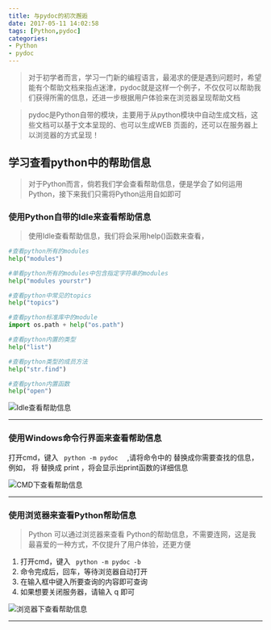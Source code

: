 ```yaml
---
title: 与pydoc的初次邂逅
date: 2017-05-11 14:02:58
tags: [Python,pydoc]
categories:
- Python
- pydoc
---
```



> 对于初学者而言，学习一门新的编程语言，最渴求的便是遇到问题时，希望能有个帮助文档来指点迷津，pydoc就是这样一个例子，不仅仅可以帮助我们获得所需的信息，还进一步根据用户体验来在浏览器呈现帮助文档

> pydoc是Python自带的模块，主要用于从python模块中自动生成文档，这些文档可以基于文本呈现的、也可以生成WEB 页面的，还可以在服务器上以浏览器的方式呈现！

## 学习查看python中的帮助信息
> 对于Python而言，倘若我们学会查看帮助信息，便是学会了如何运用Python，接下来我们只需将Python运用自如即可

### 使用Python自带的Idle来查看帮助信息
> 使用Idle查看帮助信息，我们将会采用help()函数来查看，

```Python
#查看python所有的modules
help("modules")         

#单看python所有的modules中包含指定字符串的modules
help("modules yourstr")

#查看python中常见的topics
help("topics")          

#查看python标准库中的module
import os.path + help("os.path")

#查看python内置的类型
help("list")         

#查看python类型的成员方法
help("str.find")    

#查看python内置函数
help("open")       

```

<!-- more -->

![Idle查看帮助信息](http://on3w7gc9m.bkt.clouddn.com/%E4%B8%8Epython%E7%9A%84%E5%88%9D%E6%AC%A1%E9%82%82%E9%80%851.png)

----------
### 使用Windows命令行界面来查看帮助信息

打开cmd，键入 <code> python -m pydoc <modulename>  </code> ,请将命令中的<modulename> 替换成你需要查找的信息，例如， 将 <modulename>  替换成 print  ，将会显示出print函数的详细信息


![CMD下查看帮助信息](http://on3w7gc9m.bkt.clouddn.com/%E4%B8%8Epython%E7%9A%84%E5%88%9D%E6%AC%A1%E9%82%82%E9%80%852.png)

----------


### 使用浏览器来查看Python帮助信息
> Python 可以通过浏览器来查看 Python的帮助信息，不需要连网，这是我最喜爱的一种方式，不仅提升了用户体验，还更方便

1. 打开cmd，键入 <code> python -m pydoc -b </code>
2. 命令完成后，回车，等待浏览器自动打开
3. 在输入框中键入所要查询的内容即可查询
4. 如果想要关闭服务器，请输入 q 即可

![浏览器下查看帮助信息](http://on3w7gc9m.bkt.clouddn.com/%E4%B8%8Epython%E7%9A%84%E5%88%9D%E6%AC%A1%E9%82%82%E9%80%853.png)



----------
